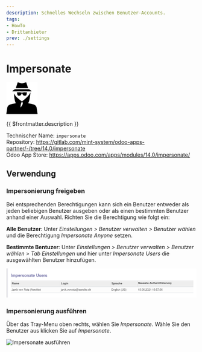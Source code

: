 ```yaml
---
description: Schnelles Wechseln zwischen Benutzer-Accounts.
tags:
- HowTo
- Drittanbieter
prev: ./settings
---
```

# Impersonate
![](assets/icon_odoo_impersonate.png)

{{ $frontmatter.description }}

Technischer Name: `impersonate`\
Repository: <https://gitlab.com/mint-system/odoo-apps-partner/-/tree/14.0/impersonate>\
Odoo App Store: <https://apps.odoo.com/apps/modules/14.0/impersonate/>

## Verwendung

### Impersonierung freigeben

Bei entsprechenden Berechtigungen kann sich ein Benutzer entweder als jeden beliebigen Benutzer ausgeben oder als einen bestimmten Benutzer anhand einer Auswahl. Richten Sie die Berechtigung wie folgt ein:

**Alle Benutzer**: Unter *Einstellungen > Benutzer verwalten > Benutzer wählen* und die Berechtigung *Impersonate Anyone* setzen.

**Bestimmte Bentuzer**: Unter *Einstellungen > Benutzer verwalten > Benutzer wählen > Tab Einstellungen* und hier unter *Impersonate Users* die ausgewählten Benutzer hinzufügen.

![](assets/Impersonate%20Einstellungen.png)

### Impersonierung ausführen

Über das Tray-Menu oben rechts, wählen Sie *Impersonate*. Wähle Sie den Benutzer aus klicken Sie auf *Impersonate*.

![Impersonate ausführen](assets/Impersonate%20Ausführen.gif)

